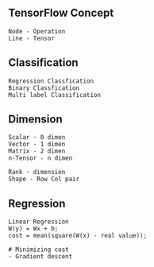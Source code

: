 ## TensorFlow Concept
```
Node - Operation
Line - Tensor
```

## Classification
```
Regression Classfication
Binary Classfication
Multi label Classification
```

## Dimension
```
Scalar - 0 dimen
Vector - 1 dimen
Matrix - 2 dimen
n-Tensor - n dimen

Rank - dimension
Shape - Row Col pair
```
## Regression
```
Linear Regression
W(y) = Wx + b;
cost = mean(square(W(x) - real value));

# Minimizing cost
- Gradient descent

```
